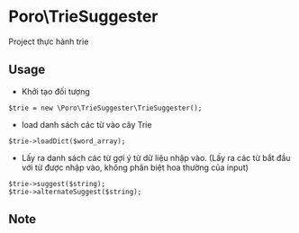 # Poro\TrieSuggester

Project thực hành trie

## Usage

- Khởi tạo đối tượng 


```
$trie = new \Poro\TrieSuggester\TrieSuggester();
```

- load danh sách các từ vào cây Trie

```
$trie->loadDict($word_array);

```
 
- Lấy ra danh sách các từ gợi ý từ dữ liệu nhập vào. (Lấy ra các từ bắt đầu với từ được nhập vào, không phân biệt hoa thường của input)

```
$trie->suggest($string);
$trie->alternateSuggest($string);

``` 
## Note
